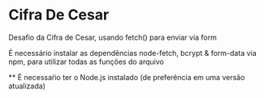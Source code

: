 # Cifra De Cesar
Desafio da Cifra de Cesar, usando fetch() para enviar via form

É necessário instalar as dependências node-fetch, bcrypt & form-data via npm, para utilizar todas as funções do arquivo

** É necessaŕio ter o Node.js instalado (de preferência em uma versão atualizada)
